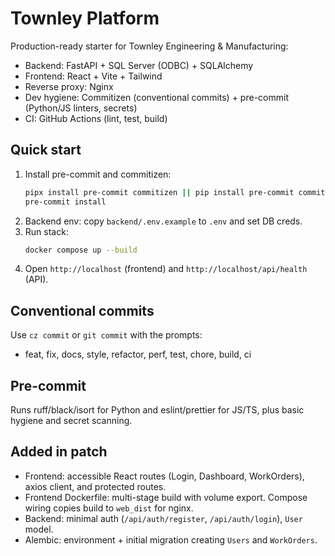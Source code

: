 # Townley Platform

Production-ready starter for Townley Engineering & Manufacturing:
- Backend: FastAPI + SQL Server (ODBC) + SQLAlchemy
- Frontend: React + Vite + Tailwind
- Reverse proxy: Nginx
- Dev hygiene: Commitizen (conventional commits) + pre-commit (Python/JS linters, secrets)
- CI: GitHub Actions (lint, test, build)

## Quick start
1. Install pre-commit and commitizen:
   ```bash
   pipx install pre-commit commitizen || pip install pre-commit commitizen
   pre-commit install
   ```
2. Backend env: copy `backend/.env.example` to `.env` and set DB creds.
3. Run stack:
   ```bash
   docker compose up --build
   ```
4. Open `http://localhost` (frontend) and `http://localhost/api/health` (API).

## Conventional commits
Use `cz commit` or `git commit` with the prompts:
- feat, fix, docs, style, refactor, perf, test, chore, build, ci

## Pre-commit
Runs ruff/black/isort for Python and eslint/prettier for JS/TS, plus basic hygiene and secret scanning.

## Added in patch
- Frontend: accessible React routes (Login, Dashboard, WorkOrders), axios client, and protected routes.
- Frontend Dockerfile: multi-stage build with volume export. Compose wiring copies build to `web_dist` for nginx.
- Backend: minimal auth (`/api/auth/register`, `/api/auth/login`), `User` model.
- Alembic: environment + initial migration creating `Users` and `WorkOrders`.
